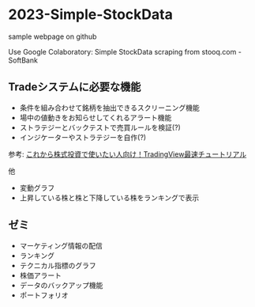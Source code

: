 # 2023-Simple-StockData
sample webpage on github

Use Google Colaboratory: Simple StockData scraping from stooq.com - SoftBank 

## Tradeシステムに必要な機能
* 条件を組み合わせて銘柄を抽出できるスクリーニング機能
* 場中の値動きをお知らせしてくれるアラート機能
* ストラテジーとバックテストで売買ルールを検証(?)
* インジケーターやストラテジーを自作(?)

参考: [これから株式投資で使いたい人向け！TradingView最速チュートリアル](https://online.trade-tech.jp/p/tradingview-introduction/?product_id=2443421&coupon_code=NT-BLOG)

他
* 変動グラフ
* 上昇している株と株と下降している株をランキングで表示

## ゼミ
* マーケティング情報の配信
* ランキング
* テクニカル指標のグラフ
* 株価アラート
* データのバックアップ機能
* ポートフォリオ





